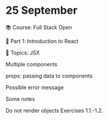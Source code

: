 # 25 September

📚 Course: Full Stack Open

🧩 Part 1: Introduction to React

🔖 Topics: 
JSX

Multiple components

props: passing data to components

Possible error message

Some notes

Do not render objects
Exercises 1.1.-1.2.








